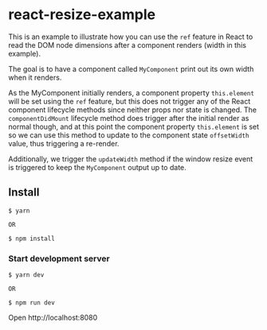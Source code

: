# react-resize-example

This is an example to illustrate how you can use the `ref` feature in React to read the DOM node dimensions after a component renders (width in this example). 

The goal is to have a component called `MyComponent` print out its own width when it renders.

As the MyComponent initially renders, a component property `this.element` will be set using the `ref` feature, but this does not trigger any of the React component lifecycle methods since neither props nor state is changed. The `componentDidMount` lifecycle method does trigger after the initial render as normal though, and at this point the component property `this.element` is set so we can use this method to update to the component state `offsetWidth` value, thus triggering a re-render.

Additionally, we trigger the `updateWidth` method if the window resize event is triggered to keep the `MyComponent` output up to date.

## Install

```
$ yarn

OR

$ npm install
```

### Start development server
```
$ yarn dev

OR

$ npm run dev
```
Open http://localhost:8080
